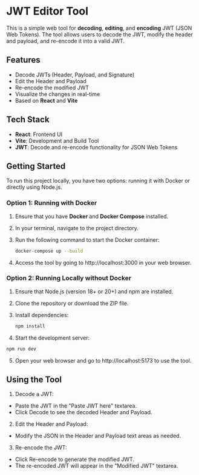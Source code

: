 # JWT Editor Tool

This is a simple web tool for **decoding**, **editing**, and **encoding** JWT (JSON Web Tokens). The tool allows users to decode the JWT, modify the header and payload, and re-encode it into a valid JWT.

## Features

- Decode JWTs (Header, Payload, and Signature)
- Edit the Header and Payload
- Re-encode the modified JWT
- Visualize the changes in real-time
- Based on **React** and **Vite**

## Tech Stack

- **React**: Frontend UI
- **Vite**: Development and Build Tool
- **JWT**: Decode and re-encode functionality for JSON Web Tokens

## Getting Started

To run this project locally, you have two options: running it with Docker or directly using Node.js.

### Option 1: Running with Docker

1. Ensure that you have **Docker** and **Docker Compose** installed.
2. In your terminal, navigate to the project directory.
3. Run the following command to start the Docker container:

   ```bash
   docker-compose up --build
   ```
4. Access the tool by going to http://localhost:3000 in your web browser.

### Option 2: Running Locally without Docker

1. Ensure that Node.js (version 18+ or 20+) and npm are installed.
2. Clone the repository or download the ZIP file.
3. Install dependencies:

   ```bash
   npm install
   ```
4. Start the development server:

  ```bash
  npm run dev
  ```

5. Open your web browser and go to http://localhost:5173 to use the tool.

## Using the Tool

1. Decode a JWT:
- Paste the JWT in the "Paste JWT here" textarea.
- Click Decode to see the decoded Header and Payload.

2. Edit the Header and Payload:
- Modify the JSON in the Header and Payload text areas as needed.

3. Re-encode the JWT:
- Click Re-encode to generate the modified JWT.
- The re-encoded JWT will appear in the "Modified JWT" textarea.
